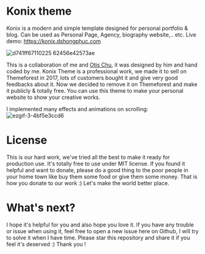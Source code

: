 # Konix theme
Konix is a modern and simple template designed for personal portfolio & blog. Can be used as Personal Page, Agency, biography website,.. etc.
Live demo: https://konix.dshongphuc.com

![d741ff67110225 62456e42573ae](https://user-images.githubusercontent.com/19908411/164957264-1b518174-2947-49f9-a589-0b6d1c7705af.png)


This is a collaboration of me and [Otis Chu](https://www.behance.net/ducthanh2154b5), it was designed by him and hand coded by me. Konix Theme is a professional work, we made it to sell on Themeforest in 2017, lots of customers bought it and give very good feedbacks about it. Now we decided to remove it on Themeforest and make it publicly & totally free. You can use this theme to make your personal website to show your creative works.

I implemented many effects and animations on scrolling:
![ezgif-3-4bf5e3ccd6](https://user-images.githubusercontent.com/19908411/164957082-0c5d85c0-1571-465b-9de6-395c5e229afd.gif)


 # License
 This is our hard work, we've tried all the best to make it ready for production use. It's totally free to use under MIT license. If you found it helpful and want to donate, please do a good thing to the poor people in your home town like buy them some food or give them some money. That is how you donate to our work :) Let's make the world better place.
 
 # What's next?
I hope it's helpful for you and also hope you love it. If you have any trouble or issue when using it, feel free to open a new issue here on Github, I will try to solve it when I have time. Please star this repository and share it if you feel it's deserved :)
Thank you !
